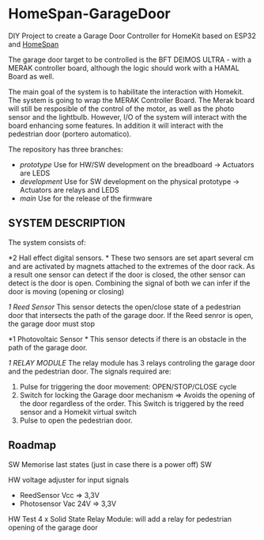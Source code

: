 # HomeSpan-GarageDoor

DIY Project to create a Garage Door Controller for HomeKit based on ESP32 and [HomeSpan](https://github.com/HomeSpan/HomeSpan)

The garage door target to be controlled is the BFT DEIMOS ULTRA - with a MERAK controller board, although the logic should work with a HAMAL Board as well.

The main goal of the system is to habilitate the interaction with Homekit. The system is going to wrap the MERAK Controller Board. The Merak board will still be resposible of the control of the motor, as well as the photo sensor and the lightbulb. 
However, I/O of the system will interact with the board enhancing some features. In addition it will interact with the pedestrian door (portero automatico). 


The repository has three branches:
- *prototype* Use for HW/SW development on the breadboard -> Actuators are LEDS
- *development* Use for SW development on the physical prototype -> Actuators are relays and LEDS
- *main* Use for the release of the firmware


## SYSTEM DESCRIPTION
The system consists of:

*2 Hall effect digital sensors. *
These two sensors are set apart several cm and are activated by magnets attached to the extremes of the door rack.
As a result one sensor can detect if the door is closed, the other sensor can detect is the door is open.
Combining the signal of both we can infer if the door is moving (opening or closing)

*1 Reed Sensor*
This sensor detects the open/close state of a pedestrian door that intersects the path of the garage door. If the Reed senror is open, the garage door must stop 

*1 Photovoltaic Sensor *
This sensor detects if there is an obstacle in the path of the garage door.

*1 RELAY MODULE*
The relay module has 3 relays controling the garage door and the pedestrian door. The signals required are:
1. Pulse for triggering the door movement: OPEN/STOP/CLOSE cycle
2. Switch for locking the Garage door mechanism => Avoids the opening of the door regardless of the order. This Switch is triggered by the reed sensor and a Homekit virtual switch
3. Pulse to open the pedestrian door.



## Roadmap
SW Memorise last states (just in case there is a power off)
SW 

HW voltage adjuster for input signals 
  - ReedSensor Vcc => 3,3V
  - Photosensor Vac 24V => 3,3V


HW Test 4 x Solid State Relay Module: will add a relay for pedestrian opening of the garage door